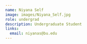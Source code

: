 ```yaml
---
name: Niyana Self
image: images/Niyana_Self.jpg
role: undergrad
description: Undergraduate Student
links:
  email: niyanas@bu.edu 
---
```


